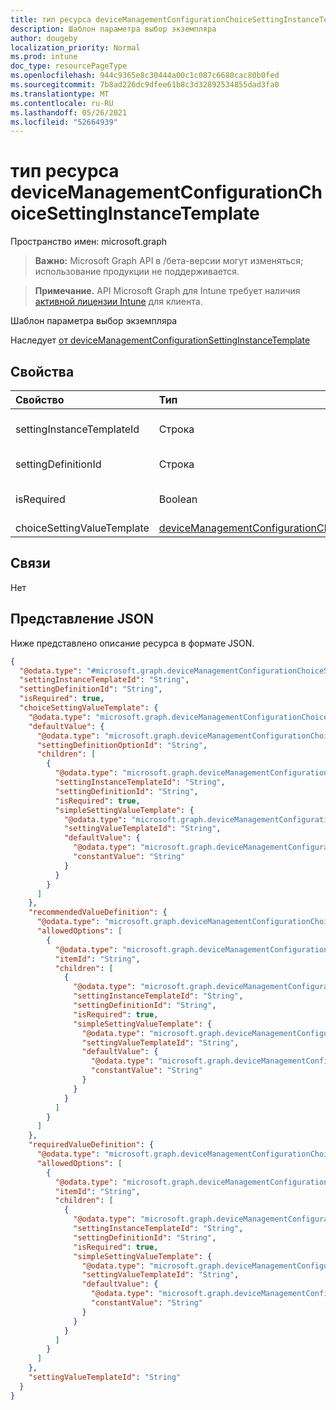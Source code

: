 ```yaml
---
title: тип ресурса deviceManagementConfigurationChoiceSettingInstanceTemplate
description: Шаблон параметра выбор экземпляра
author: dougeby
localization_priority: Normal
ms.prod: intune
doc_type: resourcePageType
ms.openlocfilehash: 944c9365e8c30444a00c1c087c6680cac80b0fed
ms.sourcegitcommit: 7b8ad226dc9dfee61b8c3d32892534855dad3fa0
ms.translationtype: MT
ms.contentlocale: ru-RU
ms.lasthandoff: 05/26/2021
ms.locfileid: "52664939"
---
```

# <a name="devicemanagementconfigurationchoicesettinginstancetemplate-resource-type"></a>тип ресурса deviceManagementConfigurationChoiceSettingInstanceTemplate

Пространство имен: microsoft.graph

> **Важно:** Microsoft Graph API в /бета-версии могут изменяться; использование продукции не поддерживается.

> **Примечание.** API Microsoft Graph для Intune требует наличия [активной лицензии Intune](https://go.microsoft.com/fwlink/?linkid=839381) для клиента.

Шаблон параметра выбор экземпляра


Наследует [от deviceManagementConfigurationSettingInstanceTemplate](../resources/intune-deviceconfigv2-devicemanagementconfigurationsettinginstancetemplate.md)

## <a name="properties"></a>Свойства
|Свойство|Тип|Описание|
|:---|:---|:---|
|settingInstanceTemplateId|Строка|Настройка кода шаблона экземпляра, унаследованный от [deviceManagementConfigurationSettingInstanceTemplate](../resources/intune-deviceconfigv2-devicemanagementconfigurationsettinginstancetemplate.md)|
|settingDefinitionId|Строка|Параметр Определения Id, унаследованный от [deviceManagementConfigurationSettingInstanceTemplate](../resources/intune-deviceconfigv2-devicemanagementconfigurationsettinginstancetemplate.md)|
|isRequired|Boolean|Указывает, должна ли политика указать этот параметр. Унаследованный от [deviceManagementConfigurationSettingInstanceTemplate](../resources/intune-deviceconfigv2-devicemanagementconfigurationsettinginstancetemplate.md)|
|choiceSettingValueTemplate|[deviceManagementConfigurationChoiceSettingValueTemplate](../resources/intune-deviceconfigv2-devicemanagementconfigurationchoicesettingvaluetemplate.md)|Шаблон параметра параметра выбор|

## <a name="relationships"></a>Связи
Нет

## <a name="json-representation"></a>Представление JSON
Ниже представлено описание ресурса в формате JSON.
<!-- {
  "blockType": "resource",
  "@odata.type": "microsoft.graph.deviceManagementConfigurationChoiceSettingInstanceTemplate"
}
-->
``` json
{
  "@odata.type": "#microsoft.graph.deviceManagementConfigurationChoiceSettingInstanceTemplate",
  "settingInstanceTemplateId": "String",
  "settingDefinitionId": "String",
  "isRequired": true,
  "choiceSettingValueTemplate": {
    "@odata.type": "microsoft.graph.deviceManagementConfigurationChoiceSettingValueTemplate",
    "defaultValue": {
      "@odata.type": "microsoft.graph.deviceManagementConfigurationChoiceSettingValueConstantDefaultTemplate",
      "settingDefinitionOptionId": "String",
      "children": [
        {
          "@odata.type": "microsoft.graph.deviceManagementConfigurationSimpleSettingInstanceTemplate",
          "settingInstanceTemplateId": "String",
          "settingDefinitionId": "String",
          "isRequired": true,
          "simpleSettingValueTemplate": {
            "@odata.type": "microsoft.graph.deviceManagementConfigurationStringSettingValueTemplate",
            "settingValueTemplateId": "String",
            "defaultValue": {
              "@odata.type": "microsoft.graph.deviceManagementConfigurationStringSettingValueConstantDefaultTemplate",
              "constantValue": "String"
            }
          }
        }
      ]
    },
    "recommendedValueDefinition": {
      "@odata.type": "microsoft.graph.deviceManagementConfigurationChoiceSettingValueDefinitionTemplate",
      "allowedOptions": [
        {
          "@odata.type": "microsoft.graph.deviceManagementConfigurationOptionDefinitionTemplate",
          "itemId": "String",
          "children": [
            {
              "@odata.type": "microsoft.graph.deviceManagementConfigurationSimpleSettingInstanceTemplate",
              "settingInstanceTemplateId": "String",
              "settingDefinitionId": "String",
              "isRequired": true,
              "simpleSettingValueTemplate": {
                "@odata.type": "microsoft.graph.deviceManagementConfigurationStringSettingValueTemplate",
                "settingValueTemplateId": "String",
                "defaultValue": {
                  "@odata.type": "microsoft.graph.deviceManagementConfigurationStringSettingValueConstantDefaultTemplate",
                  "constantValue": "String"
                }
              }
            }
          ]
        }
      ]
    },
    "requiredValueDefinition": {
      "@odata.type": "microsoft.graph.deviceManagementConfigurationChoiceSettingValueDefinitionTemplate",
      "allowedOptions": [
        {
          "@odata.type": "microsoft.graph.deviceManagementConfigurationOptionDefinitionTemplate",
          "itemId": "String",
          "children": [
            {
              "@odata.type": "microsoft.graph.deviceManagementConfigurationSimpleSettingInstanceTemplate",
              "settingInstanceTemplateId": "String",
              "settingDefinitionId": "String",
              "isRequired": true,
              "simpleSettingValueTemplate": {
                "@odata.type": "microsoft.graph.deviceManagementConfigurationStringSettingValueTemplate",
                "settingValueTemplateId": "String",
                "defaultValue": {
                  "@odata.type": "microsoft.graph.deviceManagementConfigurationStringSettingValueConstantDefaultTemplate",
                  "constantValue": "String"
                }
              }
            }
          ]
        }
      ]
    },
    "settingValueTemplateId": "String"
  }
}
```




